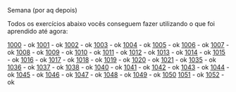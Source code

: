 Semana (por aq depois)

Todos os exercícios abaixo vocês conseguem fazer utilizando o que foi aprendido até agora:

[1000](https://www.beecrowd.com.br/judge/pt/problems/view/1000) - ok
[1001](https://www.beecrowd.com.br/judge/pt/problems/view/1001) - ok
[1002](https://www.beecrowd.com.br/judge/pt/problems/view/1002) - ok
[1003](https://www.beecrowd.com.br/judge/pt/problems/view/1003) - ok
[1004](https://www.beecrowd.com.br/judge/pt/problems/view/1004) - ok
[1005](https://www.beecrowd.com.br/judge/pt/problems/view/1005) - ok
[1006](https://www.beecrowd.com.br/judge/pt/problems/view/1006) - ok
[1007](https://www.beecrowd.com.br/judge/pt/problems/view/1007) - ok
[1008](https://www.beecrowd.com.br/judge/pt/problems/view/1008) - ok
[1009](https://www.beecrowd.com.br/judge/pt/problems/view/1009) - ok
[1010](https://www.beecrowd.com.br/judge/pt/problems/view/1010) - ok
[1011](https://www.beecrowd.com.br/judge/pt/problems/view/1011) - ok
[1012](https://www.beecrowd.com.br/judge/pt/problems/view/1012) - ok
[1013](https://www.beecrowd.com.br/judge/pt/problems/view/1013) - ok
[1014](https://www.beecrowd.com.br/judge/pt/problems/view/1014) - ok
[1015](https://www.beecrowd.com.br/judge/pt/problems/view/1015) - ok
[1016](https://www.beecrowd.com.br/judge/pt/problems/view/1016) - ok
[1017](https://www.beecrowd.com.br/judge/pt/problems/view/1017) - ok
[1018](https://www.beecrowd.com.br/judge/pt/problems/view/1018) - ok
[1019](https://www.beecrowd.com.br/judge/pt/problems/view/1019) - ok
[1020](https://www.beecrowd.com.br/judge/pt/problems/view/1020) - ok
[1021](https://www.beecrowd.com.br/judge/pt/problems/view/1021) - ok
[1035](https://www.beecrowd.com.br/judge/pt/problems/view/1035) - ok
[1036](https://www.beecrowd.com.br/judge/pt/problems/view/1036) - ok
[1037](https://www.beecrowd.com.br/judge/pt/problems/view/1037) - ok
[1038](https://www.beecrowd.com.br/judge/pt/problems/view/1038) - ok
[1040](https://www.beecrowd.com.br/judge/pt/problems/view/1040) - ok
[1041](https://www.beecrowd.com.br/judge/pt/problems/view/1041) - ok
[1042](https://www.beecrowd.com.br/judge/pt/problems/view/1042) - ok
[1043](https://www.beecrowd.com.br/judge/pt/problems/view/1043) - ok
[1044](https://www.beecrowd.com.br/judge/pt/problems/view/1044) - ok
[1045](https://www.beecrowd.com.br/judge/pt/problems/view/1045) - ok
[1046](https://www.beecrowd.com.br/judge/pt/problems/view/1046) - ok
[1047](https://www.beecrowd.com.br/judge/pt/problems/view/1047) - ok
[1048](https://www.beecrowd.com.br/judge/pt/problems/view/1048) - ok
[1049](https://www.beecrowd.com.br/judge/pt/problems/view/1049) - ok
[1050](https://www.beecrowd.com.br/judge/pt/problems/view/1050)
[1051](https://www.beecrowd.com.br/judge/pt/problems/view/1051) - ok
[1052](https://www.beecrowd.com.br/judge/pt/problems/view/1052) - ok
